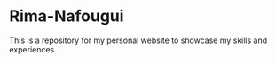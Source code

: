 # Rima-Nafougui

This is a repository for my personal website to showcase my skills and experiences.
